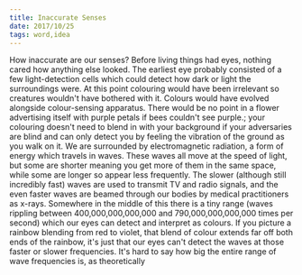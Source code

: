 ```yaml
---
title: Inaccurate Senses
date: 2017/10/25
tags: word,idea
---
```


How inaccurate are our senses? Before living things had eyes, nothing cared how anything else looked. The earliest eye probably consisted of a few light-detection cells which could detect how dark or light the surroundings were. At this point colouring would have been irrelevant so creatures wouldn't have bothered with it. Colours would have evolved alongside colour-sensing apparatus. There would be no point in a flower advertising itself with purple petals if bees couldn't see purple.; your colouring doesn't need to blend in with your background if your adversaries are blind and can only detect you by feeling the vibration of the ground as you walk on it. We are surrounded by electromagnetic radiation, a form of energy which travels in waves. These waves all move at the speed of light, but some are shorter meaning you get more of them in the same space, while some are longer so appear less frequently. The slower (although still incredibly fast) waves are used to transmit TV and radio signals, and the even faster waves are beamed through our bodies by medical practitioners as x-rays. Somewhere in the middle of this there is a tiny range (waves rippling between 400,000,000,000,000 and 790,000,000,000,000 times per second) which our eyes can detect and interpret as colours. If you picture a rainbow blending from red to violet, that blend of colour extends far off both ends of the rainbow, it's just that our eyes can't detect the waves at those faster or slower frequencies. It's hard to say how big the entire range of wave frequencies is, as theoretically
